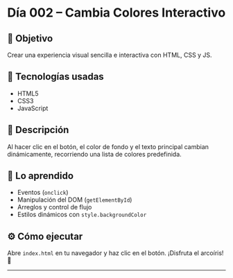 # Día 002 – Cambia Colores Interactivo

## 🎯 Objetivo
Crear una experiencia visual sencilla e interactiva con HTML, CSS y JS.

## 🧱 Tecnologías usadas
- HTML5
- CSS3
- JavaScript

## 🚀 Descripción
Al hacer clic en el botón, el color de fondo y el texto principal cambian dinámicamente, recorriendo una lista de colores predefinida.

## 🧠 Lo aprendido
- Eventos (`onclick`)
- Manipulación del DOM (`getElementById`)
- Arreglos y control de flujo
- Estilos dinámicos con `style.backgroundColor`

## ⚙️ Cómo ejecutar
Abre `index.html` en tu navegador y haz clic en el botón. ¡Disfruta el arcoíris! 🌈

---
